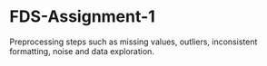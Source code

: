 # FDS-Assignment-1
Preprocessing steps such as missing values, outliers, inconsistent formatting, noise and data exploration.
